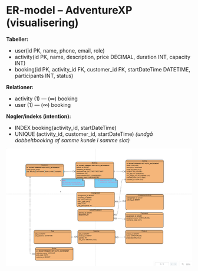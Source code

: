 # ER-model – AdventureXP (visualisering)
**Tabeller:**
- user(id PK, name, phone, email, role)
- activity(id PK, name, description, price DECIMAL, duration INT, capacity INT)
- booking(id PK, activity_id FK, customer_id FK, startDateTime DATETIME, participants INT, status)

**Relationer:**
- activity (1) — (∞) booking
- user (1) — (∞) booking

**Nøgler/indeks (intention):**
- INDEX booking(activity_id, startDateTime)
- UNIQUE (activity_id, customer_id, startDateTime)  *(undgå dobbeltbooking af samme kunde i samme slot)*

![ER](./erd_AdventureXP.png)

